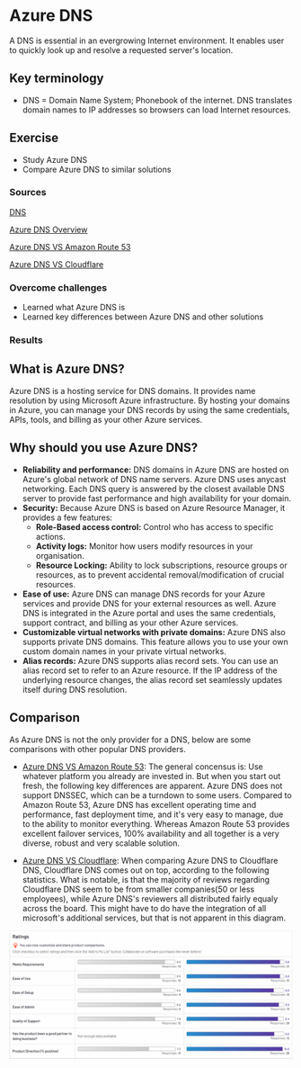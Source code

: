 # Azure DNS
A DNS is essential in an evergrowing Internet environment. It enables user to quickly look up and resolve a requested server's location.

## Key terminology
- DNS = Domain Name System; Phonebook of the internet. DNS translates domain names to IP addresses so browsers can load Internet resources.

## Exercise
- Study Azure DNS
- Compare Azure DNS to similar solutions

### Sources
[DNS](https://www.cloudflare.com/learning/dns/what-is-dns/)

[Azure DNS Overview](https://docs.microsoft.com/en-us/azure/dns/dns-overview)

[Azure DNS VS Amazon Route 53](https://www.peerspot.com/products/comparisons/amazon-route-53_vs_azure-dns)

[Azure DNS VS Cloudflare](https://www.g2.com/compare/azure-dns-vs-cloudflare-dns)

### Overcome challenges
- Learned what Azure DNS is
- Learned key differences between Azure DNS and other solutions

### Results

## What is Azure DNS?
Azure DNS is a hosting service for DNS domains. It provides name resolution by using Microsoft Azure infrastructure. By hosting your domains in Azure, you can manage your DNS records by using the same credentials, APIs, tools, and billing as your other Azure services.

## Why should you use Azure DNS?

- **Reliability and performance:** DNS domains in Azure DNS are hosted on Azure's global network of DNS name servers. Azure DNS uses anycast networking. Each DNS query is answered by the closest available DNS server to provide fast performance and high availability for your domain.
- **Security:** Because Azure DNS is based on Azure Resource Manager, it provides a few features:
    - **Role-Based access control:** Control who has access to specific actions.
    - **Activity logs:** Monitor how users modify resources in your organisation.
    - **Resource Locking:** Ability to lock subscriptions, resource groups or resources, as to prevent accidental removal/modification of crucial resources.
- **Ease of use:** Azure DNS can manage DNS records for your Azure services and provide DNS for your external resources as well. Azure DNS is integrated in the Azure portal and uses the same credentials, support contract, and billing as your other Azure services.
- **Customizable virtual networks with private domains:** Azure DNS also supports private DNS domains. This feature allows you to use your own custom domain names in your private virtual networks.
- **Alias records:** Azure DNS supports alias record sets. You can use an alias record set to refer to an Azure resource. If the IP address of the underlying resource changes, the alias record set seamlessly updates itself during DNS resolution.

## Comparison
As Azure DNS is not the only provider for a DNS, below are some comparisons with other popular DNS providers.

- [Azure DNS VS Amazon Route 53](https://www.peerspot.com/products/comparisons/amazon-route-53_vs_azure-dns): The general concensus is: Use whatever platform you already are invested in. But when you start out fresh, the following key differences are apparent. Azure DNS does not support DNSSEC, which can be a turndown to some users. Compared to Amazon Route 53, Azure DNS has excellent operating time and performance, fast deployment time, and it's very easy to manage, due to the ability to monitor everything. Whereas Amazon Route 53 provides excellent failover services, 100% availability and all together is a very diverse, robust and very scalable solution.

- [Azure DNS VS Cloudflare](https://www.g2.com/compare/azure-dns-vs-cloudflare-dns): When comparing Azure DNS to Cloudflare DNS, Cloudflare DNS comes out on top, according to the following statistics. What is notable, is that the majority of reviews regarding Cloudflare DNS seem to be from smaller companies(50 or less employees), while Azure DNS's reviewers all distributed fairly equaly across the board. This might have to do have the integration of all microsoft's additional services, but that is not apparent in this diagram.

![Azure DNS VS Cloudflare](../../00_includes/05_Azure/AZU-13/AZU-13.3/SS_CloudflareDNS.png)
